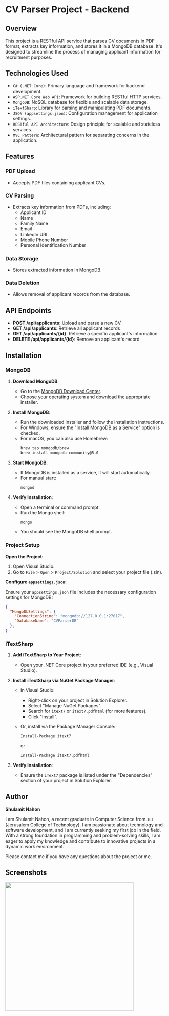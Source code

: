 # CV Parser Project - Backend

## Overview
This project is a RESTful API service that parses CV documents in PDF format, extracts key information, and stores it in a MongoDB database. It's designed to streamline the process of managing applicant information for recruitment purposes.

## Technologies Used

- `C# (.NET Core)`: Primary language and framework for backend development.
- `ASP.NET Core Web API`: Framework for building RESTful HTTP services.
- `MongoDB`: NoSQL database for flexible and scalable data storage.
- `iTextSharp`: Library for parsing and manipulating PDF documents.
- `JSON (appsettings.json)`: Configuration management for application settings.
- `RESTful API Architecture`: Design principle for scalable and stateless services.
- `MVC Pattern`: Architectural pattern for separating concerns in the application.

## Features
### PDF Upload
- Accepts PDF files containing applicant CVs.

### CV Parsing
- Extracts key information from PDFs, including:
  - Applicant ID
  - Name
  - Family Name
  - Email
  - LinkedIn URL
  - Mobile Phone Number
  - Personal Identification Number

### Data Storage
- Stores extracted information in MongoDB.

### Data Deletion
- Allows removal of applicant records from the database.


## API Endpoints

- **POST /api/applicants**: Upload and parse a new CV
- **GET /api/applicants**: Retrieve all applicant records
- **GET /api/applicants/{id}**: Retrieve a specific applicant's information
- **DELETE /api/applicants/{id}**: Remove an applicant's record

## Installation
### MongoDB

1. **Download MongoDB**:
   - Go to the [MongoDB Download Center](https://www.mongodb.com/try/download/community).
   - Choose your operating system and download the appropriate installer.

2. **Install MongoDB**:
   - Run the downloaded installer and follow the installation instructions.
   - For Windows, ensure the "Install MongoDB as a Service" option is checked.
   - For macOS, you can also use Homebrew:
     ```sh
     brew tap mongodb/brew
     brew install mongodb-community@5.0
     ```

3. **Start MongoDB**:
   - If MongoDB is installed as a service, it will start automatically.
   - For manual start:
     ```sh
     mongod
     ```

4. **Verify Installation**:
   - Open a terminal or command prompt.
   - Run the Mongo shell:
     ```sh
     mongo
     ```
   - You should see the MongoDB shell prompt.

### Project Setup

 **Open the Project:**

1. Open Visual Studio.
2. Go to `File` > `Open` > `Project/Solution` and select your project file (.sln).

 **Configure `appsettings.json`:**

Ensure your `appsettings.json` file includes the necessary configuration settings for MongoDB:

```json
{
  "MongoDbSettings": {
    "ConnectionString": "mongodb://127.0.0.1:27017",
    "DatabaseName": "CVParserDB"
  },
}
```

### iTextSharp

1. **Add iTextSharp to Your Project**:
   - Open your .NET Core project in your preferred IDE (e.g., Visual Studio).

2. **Install iTextSharp via NuGet Package Manager**:
   - In Visual Studio:
     - Right-click on your project in Solution Explorer.
     - Select "Manage NuGet Packages".
     - Search for `itext7` or `itext7.pdfhtml` (for more features).
     - Click "Install".

   - Or, install via the Package Manager Console:
     ```sh
     Install-Package itext7
     ```
     or
     ```sh
     Install-Package itext7.pdfhtml
     ```

3. **Verify Installation**:
   - Ensure the `iText7` package is listed under the "Dependencies" section of your project in Solution Explorer.



## Author

**Shulamit Nahon**

I am Shulamit Nahon, a recent graduate in Computer Science from `JCT` (Jerusalem College of Technology). I am passionate about technology and software development, and I am currently seeking my first job in the field. With a strong foundation in programming and problem-solving skills, I am eager to apply my knowledge and contribute to innovative projects in a dynamic work environment.

Please contact me if you have any questions about the project or me.

## Screenshots

<img height="400" src="/Screenshot/polygonMode.png">

